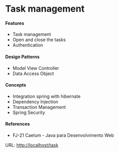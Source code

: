 <h1>Task management</h1> 

<h4>Features</h4>
<ul>
	<li>Task management</li> 
	<li>Open and close the tasks</li>
	<li>Authentication</li>
</ul>

<h4>Design Patterns</h4>
<ul>
	<li>Model View Controller</li>
	<li>Data Access Object</li>
</ul>

<h4>Concepts</h4> 
<ul>
	<li>Integration spring with hibernate</li>
	<li>Dependency Injection</li>
	<li>Transaction Management</li>
	<li>Spring Security</li>
</ul>

<h4>References</h4>
<ul> 
	<li>FJ-21 Caelum - Java para Desenvolvimento Web</li>
</ul>

URL: <a href="http://localhost/task">http://localhost/task</a>